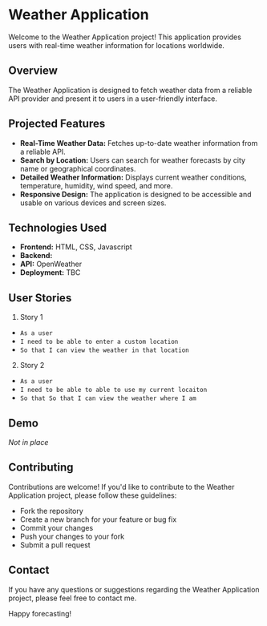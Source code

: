 # Weather Application

Welcome to the Weather Application project! This application provides users with real-time weather information for locations worldwide.

## Overview

The Weather Application is designed to fetch weather data from a reliable API provider and present it to users in a user-friendly interface. 

## Projected Features

- **Real-Time Weather Data:** Fetches up-to-date weather information from a reliable API.
- **Search by Location:** Users can search for weather forecasts by city name or geographical coordinates.
- **Detailed Weather Information:** Displays current weather conditions, temperature, humidity, wind speed, and more.
- **Responsive Design:** The application is designed to be accessible and usable on various devices and screen sizes.

## Technologies Used

- **Frontend:** HTML, CSS, Javascript
- **Backend:** 
- **API:** OpenWeather
- **Deployment:** TBC

## User Stories

1. Story 1
- `As a user`
- `I need to be able to enter a custom location`
- `So that I can view the weather in that location`
2. Story 2
- `As a user`
- `I need to be able to able to use my current locaiton`
- `So that So that I can view the weather where I am`


## Demo

_Not in place_

## Contributing

Contributions are welcome! If you'd like to contribute to the Weather Application project, please follow these guidelines:
- Fork the repository
- Create a new branch for your feature or bug fix
- Commit your changes
- Push your changes to your fork
- Submit a pull request


## Contact

If you have any questions or suggestions regarding the Weather Application project, please feel free to contact me.

Happy forecasting!
